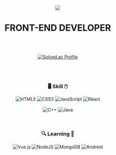 <div align="center">

<img src="https://capsule-render.vercel.app/api?type=waving&color=auto&height=200&section=header&text=DOYEON&fontSize=60" />

# FRONT-END DEVELOPER  

<br/>  
<br/>  

[![Solved.ac Profile](http://mazassumnida.wtf/api/v2/generate_badge?boj=sonemelody)](https://solved.ac/sonemelody)  
<br/>  
<br/>  
### 🖥️ Skill 🖱️
![HTML5](https://img.shields.io/badge/HTML5-E34F26.svg?&style=for-the-badge&logo=HTML5&logoColor=white)
![CSS3](https://img.shields.io/badge/CSS3-1572B6.svg?&style=for-the-badge&logo=CSS3&logoColor=white)
![JavaScript](https://img.shields.io/badge/JavaScript-F7DF1E.svg?&style=for-the-badge&logo=JavaScript&logoColor=white) 
![React](https://img.shields.io/badge/React-61DAFB.svg?&style=for-the-badge&logo=React&logoColor=white)<br/>  
![C++](https://img.shields.io/badge/c++-%2300599C.svg?style=for-the-badge&logo=c%2B%2B&logoColor=white)
![Java](https://img.shields.io/badge/Java-F46D01.svg?&style=for-the-badge&logo=Java&logoColor=white)
<br/>  
<br/>  
### 🔍 Learning 📖
![Vue.js](https://img.shields.io/badge/vuejs-%2335495e.svg?style=for-the-badge&logo=vuedotjs&logoColor=%234FC08D)
![NodeJS](https://img.shields.io/badge/node.js-6DA55F?style=for-the-badge&logo=node.js&logoColor=white)
![MongoDB](https://img.shields.io/badge/MongoDB-%234ea94b.svg?style=for-the-badge&logo=mongodb&logoColor=white)
![Android](https://img.shields.io/badge/Android-%23DDC84.svg?style=for-the-badge&logo=android&logoColor=white)

</div>
